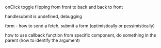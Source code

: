 onClick toggle flipping from front to back and back to front

handlesubmit is undefined, debugging

form - how to send a fetch, submit a form (optimistically or pessimistically)

how to use callback function from specific component, do something in the parent (how to identify the argument)

